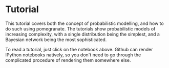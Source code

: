 # Tutorial

This tutorial covers both the concept of probabilistic modelling, and how to do such using pomegranate. The tutorials show probabilistic models of increasing complexity, with a single distribution being the simplest, and a Bayesian network being the most sophisticated. 

To read a tutorial, just click on the notebook above. Github can render IPython notebooks natively, so you don't need to go through the complicated procedure of rendering them somewhere else.
